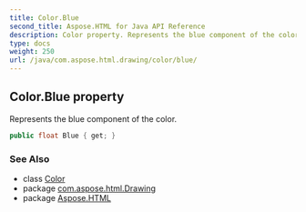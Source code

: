 ```yaml
---
title: Color.Blue
second_title: Aspose.HTML for Java API Reference
description: Color property. Represents the blue component of the color
type: docs
weight: 250
url: /java/com.aspose.html.drawing/color/blue/
---
```

## Color.Blue property

Represents the blue component of the color.

```java
public float Blue { get; }
```

### See Also

* class [Color](../)
* package [com.aspose.html.Drawing](../../color/)
* package [Aspose.HTML](../../../)
